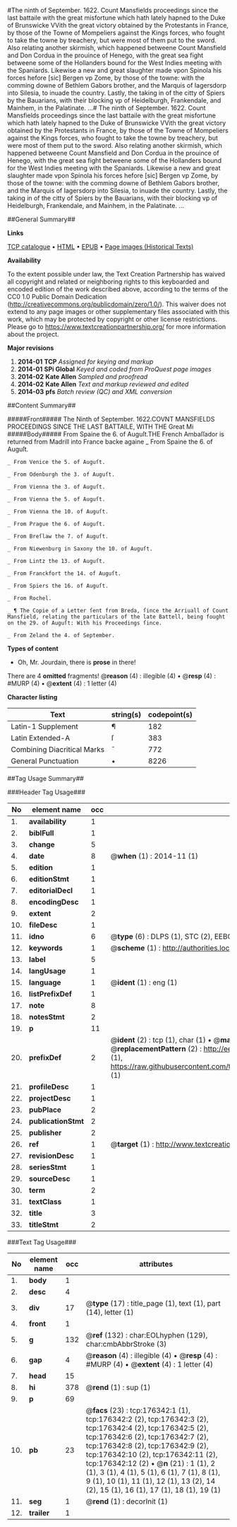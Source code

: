 #The ninth of September. 1622. Count Mansfields proceedings since the last battaile with the great misfortune which hath lately hapned to the Duke of Brunswicke VVith the great victory obtained by the Protestants in France, by those of the Towne of Mompeliers against the Kings forces, who fought to take the towne by treachery, but were most of them put to the sword. Also relating another skirmish, which happened betweene Count Mansfield and Don Cordua in the prouince of Henego, with the great sea fight betweene some of the Hollanders bound for the West Indies meeting with the Spaniards. Likewise a new and great slaughter made vpon Spinola his forces hefore [sic] Bergen vp Zome, by those of the towne: with the comming downe of Bethlem Gabors brother, and the Marquis of Iagersdorp into Silesia, to inuade the country. Lastly, the taking in of the citty of Spiers by the Bauarians, with their blocking vp of Heidelburgh, Frankendale, and Mainhem, in the Palatinate. ...#
The ninth of September. 1622. Count Mansfields proceedings since the last battaile with the great misfortune which hath lately hapned to the Duke of Brunswicke VVith the great victory obtained by the Protestants in France, by those of the Towne of Mompeliers against the Kings forces, who fought to take the towne by treachery, but were most of them put to the sword. Also relating another skirmish, which happened betweene Count Mansfield and Don Cordua in the prouince of Henego, with the great sea fight betweene some of the Hollanders bound for the West Indies meeting with the Spaniards. Likewise a new and great slaughter made vpon Spinola his forces hefore [sic] Bergen vp Zome, by those of the towne: with the comming downe of Bethlem Gabors brother, and the Marquis of Iagersdorp into Silesia, to inuade the country. Lastly, the taking in of the citty of Spiers by the Bauarians, with their blocking vp of Heidelburgh, Frankendale, and Mainhem, in the Palatinate. ...

##General Summary##

**Links**

[TCP catalogue](http://www.ota.ox.ac.uk/tcp/)  • 
[HTML](http://tei.it.ox.ac.uk/tcp/Texts-HTML/free/B14/B14992.html)  • 
[EPUB](http://tei.it.ox.ac.uk/tcp/Texts-EPUB/free/B14/B14992.epub) • 
[Page images (Historical Texts)](https://historicaltexts.jisc.ac.uk/eebo-99836483e)

**Availability**

To the extent possible under law, the Text Creation Partnership has waived all copyright and related or neighboring rights to this keyboarded and encoded edition of the work described above, according to the terms of the CC0 1.0 Public Domain Dedication (http://creativecommons.org/publicdomain/zero/1.0/). This waiver does not extend to any page images or other supplementary files associated with this work, which may be protected by copyright or other license restrictions. Please go to https://www.textcreationpartnership.org/ for more information about the project.

**Major revisions**

1. __2014-01__ __TCP__ *Assigned for keying and markup*
1. __2014-01__ __SPi Global__ *Keyed and coded from ProQuest page images*
1. __2014-02__ __Kate Allen__ *Sampled and proofread*
1. __2014-02__ __Kate Allen__ *Text and markup reviewed and edited*
1. __2014-03__ __pfs__ *Batch review (QC) and XML conversion*

##Content Summary##

#####Front#####
The Ninth of September. 1622.COVNT MANSFIELDS PROCEEDINGS SINCE THE LAST BATTAILE, WITH THE Great Mi
#####Body#####
From Spaine the 6. of Auguſt.THE French Ambaſſador is returned from Madrill into France backe againe
    _ From Spaine the 6. of Auguſt.

    _ From Venice the 5. of Auguſt.

    _ From Odenburgh the 3. of Auguſt.

    _ From Vienna the 3. of Auguſt.

    _ From Vienna the 5. of Auguſt.

    _ From Vienna the 10. of Auguſt.

    _ From Prague the 6. of Auguſt.

    _ From Breſlaw the 7. of Auguſt.

    _ From Niewenburg in Saxony the 10. of Auguſt.

    _ From Lintz the 13. of Auguſt.

    _ From Franckfort the 14. of Auguſt.

    _ From Spiers the 16. of Auguſt.

    _ From Rochel.

    _ ¶ The Copie of a Letter ſent from Breda, ſince the Arriuall of Count Mansfield, relating the particulars of the late Battell, being fought on the 29. of Auguſt: With his Proceedings ſince.

    _ From Zeland the 4. of September.

**Types of content**

  * Oh, Mr. Jourdain, there is **prose** in there!

There are 4 **omitted** fragments! 
 @__reason__ (4) : illegible (4)  •  @__resp__ (4) : #MURP (4)  •  @__extent__ (4) : 1 letter (4)

**Character listing**


|Text|string(s)|codepoint(s)|
|---|---|---|
|Latin-1 Supplement|¶|182|
|Latin Extended-A|ſ|383|
|Combining             Diacritical Marks|̄|772|
|General Punctuation|•|8226|

##Tag Usage Summary##

###Header Tag Usage###

|No|element name|occ|attributes|
|---|---|---|---|
|1.|__availability__|1||
|2.|__biblFull__|1||
|3.|__change__|5||
|4.|__date__|8| @__when__ (1) : 2014-11 (1)|
|5.|__edition__|1||
|6.|__editionStmt__|1||
|7.|__editorialDecl__|1||
|8.|__encodingDesc__|1||
|9.|__extent__|2||
|10.|__fileDesc__|1||
|11.|__idno__|6| @__type__ (6) : DLPS (1), STC (2), EEBO-CITATION (1), PROQUEST (1), VID (1)|
|12.|__keywords__|1| @__scheme__ (1) : http://authorities.loc.gov/ (1)|
|13.|__label__|5||
|14.|__langUsage__|1||
|15.|__language__|1| @__ident__ (1) : eng (1)|
|16.|__listPrefixDef__|1||
|17.|__note__|8||
|18.|__notesStmt__|2||
|19.|__p__|11||
|20.|__prefixDef__|2| @__ident__ (2) : tcp (1), char (1)  •  @__matchPattern__ (2) : ([0-9\-]+):([0-9IVX]+) (1), (.+) (1)  •  @__replacementPattern__ (2) : http://eebo.chadwyck.com/downloadtiff?vid=$1&page=$2 (1), https://raw.githubusercontent.com/textcreationpartnership/Texts/master/tcpchars.xml#$1 (1)|
|21.|__profileDesc__|1||
|22.|__projectDesc__|1||
|23.|__pubPlace__|2||
|24.|__publicationStmt__|2||
|25.|__publisher__|2||
|26.|__ref__|1| @__target__ (1) : http://www.textcreationpartnership.org/docs/. (1)|
|27.|__revisionDesc__|1||
|28.|__seriesStmt__|1||
|29.|__sourceDesc__|1||
|30.|__term__|2||
|31.|__textClass__|1||
|32.|__title__|3||
|33.|__titleStmt__|2||


###Text Tag Usage###

|No|element name|occ|attributes|
|---|---|---|---|
|1.|__body__|1||
|2.|__desc__|4||
|3.|__div__|17| @__type__ (17) : title_page (1), text (1), part (14), letter (1)|
|4.|__front__|1||
|5.|__g__|132| @__ref__ (132) : char:EOLhyphen (129), char:cmbAbbrStroke (3)|
|6.|__gap__|4| @__reason__ (4) : illegible (4)  •  @__resp__ (4) : #MURP (4)  •  @__extent__ (4) : 1 letter (4)|
|7.|__head__|15||
|8.|__hi__|378| @__rend__ (1) : sup (1)|
|9.|__p__|69||
|10.|__pb__|23| @__facs__ (23) : tcp:176342:1 (1), tcp:176342:2 (2), tcp:176342:3 (2), tcp:176342:4 (2), tcp:176342:5 (2), tcp:176342:6 (2), tcp:176342:7 (2), tcp:176342:8 (2), tcp:176342:9 (2), tcp:176342:10 (2), tcp:176342:11 (2), tcp:176342:12 (2)  •  @__n__ (21) : 1 (1), 2 (1), 3 (1), 4 (1), 5 (1), 6 (1), 7 (1), 8 (1), 9 (1), 10 (1), 11 (1), 12 (1), 13 (2), 14 (2), 15 (1), 16 (1), 17 (1), 18 (1), 19 (1)|
|11.|__seg__|1| @__rend__ (1) : decorInit (1)|
|12.|__trailer__|1||
